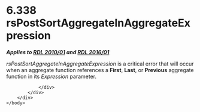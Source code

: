 <html dir="LTR" xmlns:mshelp="http://msdn.microsoft.com/mshelp" xmlns:ddue="http://ddue.schemas.microsoft.com/authoring/2003/5" xmlns:xlink="http://www.w3.org/1999/xlink" xmlns:tool="http://www.microsoft.com/tooltip">
    <head>
        <meta http-equiv="Content-Type" content="text/html; CHARSET=utf-8"></meta>
        <meta name="save" content="history"></meta>
        <title>6.338 rsPostSortAggregateInAggregateExpression</title>
        <xml>
            <mshelp:toctitle title="6.338 rsPostSortAggregateInAggregateExpression"></mshelp:toctitle>
            <mshelp:rltitle title="[MS-RDL]: rsPostSortAggregateInAggregateExpression"></mshelp:rltitle>
            <mshelp:keyword index="A" term="7c52ceaf-465e-4641-8fb5-be50f4297d3f"></mshelp:keyword>
            <mshelp:attr name="DCSext.ContentType" value="open specification"></mshelp:attr>
            <mshelp:attr name="AssetID" value="7c52ceaf-465e-4641-8fb5-be50f4297d3f"></mshelp:attr>
            <mshelp:attr name="TopicType" value="kbRef"></mshelp:attr>
            <mshelp:attr name="DCSext.Title" value="[MS-RDL]: rsPostSortAggregateInAggregateExpression" />
        </xml>
    </head>
    <body>
        <div id="header">
            <h1 class="heading">6.338 rsPostSortAggregateInAggregateExpression</h1>
        </div>
        <div id="mainSection">
            <div id="mainBody">
                <div id="allHistory" class="saveHistory"></div>
                <div id="sectionSection0" class="section" name="collapseableSection">
                    

<p><b><i>Applies to </i></b><a href="3428e690-a348-4ec7-8a6a-8efb42d2cdee.htm"><b><i>RDL 2010/01</i></b></a><b><i>
and </i></b><a href="52ce3983-2bfc-4e72-9359-42aaf5fe4509.htm"><b><i>RDL 2016/01</i></b></a></p>

<p><i>rsPostSortAggregateInAggregateExpression</i> is a
critical error that will occur when an aggregate function references a <b>First</b>,
<b>Last</b>, or <b>Previous</b> aggregate function in its <i>Expression</i>
parameter.</p>


                </div>
            </div>
        </div>
    </body>
</html>
